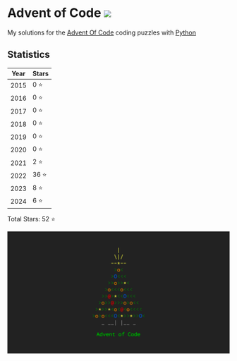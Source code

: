 # Advent of Code <img src="https://skillicons.dev/icons?i=python"/>

My solutions for the [Advent Of Code](https://adventofcode.com) coding puzzles with [Python](https://www.python.org/)

## Statistics
| Year | Stars  |
| ---- | ------ |
| 2015 | 0 ⭐  |
| 2016 | 0 ⭐  |
| 2017 | 0 ⭐  |
| 2018 | 0 ⭐  | 
| 2019 | 0 ⭐  |
| 2020 | 0 ⭐  |
| 2021 | 2 ⭐  |
| 2022 | 36 ⭐ |
| 2023 | 8 ⭐  |
| 2024 | 6 ⭐  |

Total Stars: 52 ⭐

<img src="./advent_of_code.png">